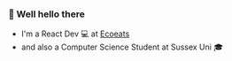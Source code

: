 ### 🤠 Well hello there

- I'm a React Dev 💻 at [Ecoeats](https://ecoeats.uk/)
- and also a Computer Science Student at Sussex Uni 🎓


